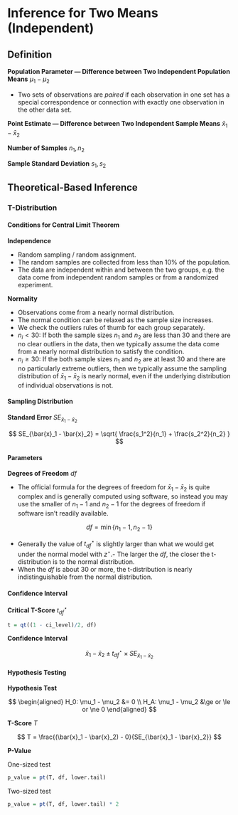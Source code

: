 

# Inference for Two Means (Independent)

## Definition

**Population Parameter — Difference between Two Independent Population Means** $\mu_1 - \mu_2$

- Two sets of observations are _paired_ if each observation in one set has a special correspondence or connection with exactly one observation in the other data set.

**Point Estimate — Difference between Two Independent Sample Means** $\bar{x}_1 - \bar{x}_2$

**Number of Samples** $n_1, n_2$

**Sample Standard Deviation** $s_1, s_2$

## Theoretical-Based Inference

### T-Distribution

#### Conditions for Central Limit Theorem

**Independence**

- Random sampling / random assignment.
- The random samples are collected from less than 10% of the population.
- The data are independent within and between the two groups, e.g. the data come from independent random samples or from a randomized experiment.

**Normality**

- Observations come from a nearly normal distribution.
- The normal condition can be relaxed as the sample size increases.
- We check the outliers rules of thumb for each group separately.
- $n_i < 30$: If both the sample sizes $n_1$ and $n_2$ are less than 30 and there are no clear outliers in the data, then we typically assume the data come from a nearly normal distribution to satisfy the condition.
- $n_i ≥ 30$: If the both sample sizes $n_1$ and $n_2$ are at least 30 and there are no particularly extreme outliers, then we typically assume the sampling distribution of $\bar{x}_1 - \bar{x}_2$ is nearly normal, even if the underlying distribution of individual observations is not.

#### Sampling Distribution

**Standard Error** $SE_{\bar{x}_1 - \bar{x}_2}$

$$
SE_{\bar{x}_1 - \bar{x}_2} = \sqrt{
\frac{s_1^2}{n_1} + \frac{s_2^2}{n_2}
}
$$

#### Parameters

**Degrees of Freedom** $df$

- The official formula for the degrees of freedom for $\bar{x}_1 - \bar{x}_2$ is quite complex and is generally computed using software, so instead you may use the smaller of $n_1 - 1$ and $n_2 - 1$ for the degrees of freedom if software isn’t readily available.

$$
df = \min \{ n_1 - 1 , n_2 - 1 \}
$$

- Generally the value of $t^\star_{df}$ is slightly larger than what we would get under the normal model with $z^\star$.- The larger the $df$, the closer the t-distribution is to the normal distribution.
- When the $df$ is about 30 or more, the t-distribution is nearly indistinguishable from the normal distribution.

#### Confidence Interval

**Critical T-Score** $t^\star_{df}$

```r
t = qt((1 - ci_level)/2, df)
```

**Confidence Interval**

$$
\bar{x}_1 - \bar{x}_2 \pm t^\star_{df} \times SE_{\bar{x}_1 - \bar{x}_2} 
$$

#### Hypothesis Testing

**Hypothesis Test**

$$
\begin{aligned}
H_0: \mu_1 - \mu_2 &= 0 \\
H_A: \mu_1 - \mu_2 &\ge or \le or \ne 0
\end{aligned}
$$

**T-Score** $T$

$$
T = \frac{(\bar{x}_1 - \bar{x}_2) - 0}{SE_{\bar{x}_1 - \bar{x}_2}}
$$

**P-Value**

One-sized test

```r
p_value = pt(T, df, lower.tail)
```

Two-sized test

```r
p_value = pt(T, df, lower.tail) * 2
```





